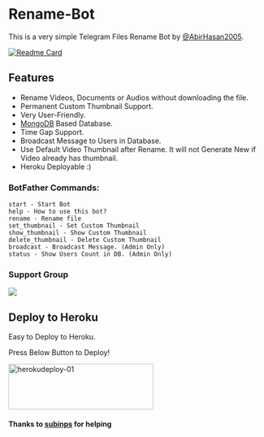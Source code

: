 # Rename-Bot
This is a very simple Telegram Files Rename Bot by [@AbirHasan2005](https://t.me/AbirHasan2005).

[![Readme Card](https://github-readme-stats.vercel.app/api/pin/?username=selfie-bd&repo=RenameDcbot&theme=tokyonight)](https://github.com/selfie-bd/RenameDcbot&bg_color=#24292F)

## Features
- Rename Videos, Documents or Audios without downloading the file.
- Permanent Custom Thumbnail Support.
- Very User-Friendly.
- [MongoDB](https://mongodb.com) Based Database.
- Time Gap Support.
- Broadcast Message to Users in Database.
- Use Default Video Thumbnail after Rename. It will not Generate New if Video already has thumbnail.
- Heroku Deployable :)

### BotFather Commands:
```
start - Start Bot
help - How to use this bot?
rename - Rename file
set_thumbnail - Set Custom Thumbnail
show_thumbnail - Show Custom Thumbnail
delete_thumbnail - Delete Custom Thumbnail
broadcast - Broadcast Message. (Admin Only)
status - Show Users Count in DB. (Admin Only)
```

### Support Group
<a href="https://t.me/+gXuMKXOWm1UyOTdl"><img src="https://img.shields.io/badge/Telegram-Join%20Telegram%20Group-blue.svg?logo=telegram"></a>

## Deploy to Heroku
Easy to Deploy to Heroku.

Press Below Button to Deploy!


<p align="">
    <a href="https://heroku.com/deploy?template=https://github.com/savezmalik786/RenameDcbot">
    <img src="https://github.com/nikhileashy/justfor_testing/blob/main/herokudeploy-01-cropped.svg" alt="herokudeploy-01" border="0" height="90" width="285"></a>
</p>


#### Thanks to [subinps](https://github.com/subinps) for helping
